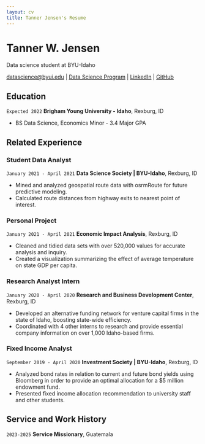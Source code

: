 ```yaml
---
layout: cv
title: Tanner Jensen's Resume
---
```

# Tanner W. Jensen
Data science student at BYU-Idaho

<div id="webaddress">
<a href="datascience@byui.edu">datascience@byui.edu</a>
| <a href="https://byuidatascience.github.io/development.html">Data Science Program</a>
| <a href="https://www.linkedin.com/in/tannerwjensen/">LinkedIn</a>
| <a href="https://github.com/byuids-resumes">GitHub</a>
</div>

<!-- https://www.monique.tech/the-art-of-markdown -->

## Education

`Expected 2022`
__Brigham Young University - Idaho__, Rexburg, ID

- BS Data Science, Economics Minor - 3.4 Major GPA


## Related Experience

### Student Data Analyst

`January 2021 - April 2021`
__Data Science Society | BYU-Idaho__, Rexburg, ID

- Mined and analyzed geospatial route data with osrmRoute for future predictive modeling.
- Calculated route distances from highway exits to nearest point of interest.

### Personal Project

`January 2021 - April 2021`
__Economic Impact Analysis__, Rexburg, ID

- Cleaned and tidied data sets with over 520,000 values for accurate analysis and inquiry.
- Created a visualization summarizing the effect of average temperature on state GDP per capita.

### Research Analyst Intern

`January 2020 - April 2020`
__Research and Business Development Center__, Rexburg, ID

- Developed an alternative funding network for venture capital firms in the state of Idaho, boosting state-wide efficiency.
- Coordinated with 4 other interns to research and provide essential company information on over 1,000 Idaho-based firms.

### Fixed Income Analyst

`September 2019 - April 2020`
__Investment Society | BYU-Idaho__, Rexburg, ID

- Analyzed bond rates in relation to current and future bond yields using Bloomberg in order to provide an optimal allocation for a $5 million endowment fund.
- Presented fixed income allocation recommendation to university staff and other students.

## Service and Work History

`2023-2025`
__Service Missionary__, Guatemala



<!-- ### Footer

git config --global user.name "Tanner Jensen"
git config --global user.email "jen15028@byui.edu"


Last updated: May 2013 -->


